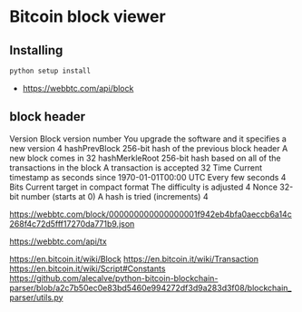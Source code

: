 Bitcoin block viewer
===

## Installing
```python
python setup install
```

* https://webbtc.com/api/block

## block header
Version	Block version number	You upgrade the software and it specifies a new version	4
hashPrevBlock	256-bit hash of the previous block header	A new block comes in	32
hashMerkleRoot	256-bit hash based on all of the transactions in the block	A transaction is accepted	32
Time	Current timestamp as seconds since 1970-01-01T00:00 UTC	Every few seconds	4
Bits	Current target in compact format	The difficulty is adjusted	4
Nonce	32-bit number (starts at 0)	A hash is tried (increments)	4

https://webbtc.com/block/000000000000000001f942eb4bfa0aeccb6a14c268f4c72d5fff17270da771b9.json

https://webbtc.com/api/tx

https://en.bitcoin.it/wiki/Block
https://en.bitcoin.it/wiki/Transaction
https://en.bitcoin.it/wiki/Script#Constants
https://github.com/alecalve/python-bitcoin-blockchain-parser/blob/a2c7b50ec0e83bd5460e994272df3d9a283d3f08/blockchain_parser/utils.py
